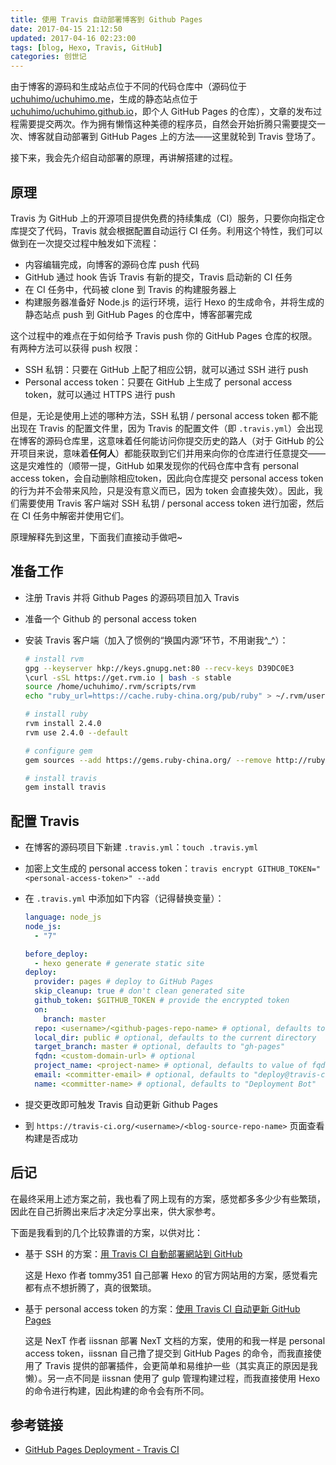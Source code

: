 ```yaml
---
title: 使用 Travis 自动部署博客到 Github Pages
date: 2017-04-15 21:12:50
updated: 2017-04-16 02:23:00
tags: [blog, Hexo, Travis, GitHub]
categories: 创世记
---
```


由于博客的源码和生成站点位于不同的代码仓库中（源码位于 [uchuhimo/uchuhimo.me](https://github.com/uchuhimo/uchuhimo.me)，生成的静态站点位于 [uchuhimo/uchuhimo.github.io](https://github.com/uchuhimo/uchuhimo.github.io)，即个人 GitHub Pages 的仓库），文章的发布过程需要提交两次。作为拥有懒惰这种美德的程序员，自然会开始折腾只需要提交一次、博客就自动部署到 GitHub Pages 上的方法——这里就轮到 Travis 登场了。

接下来，我会先介绍自动部署的原理，再讲解搭建的过程。

<!--more-->

## 原理

Travis 为 GitHub 上的开源项目提供免费的持续集成（CI）服务，只要你向指定仓库提交了代码，Travis 就会根据配置自动运行 CI 任务。利用这个特性，我们可以做到在一次提交过程中触发如下流程：

- 内容编辑完成，向博客的源码仓库 push 代码
- GitHub 通过 hook 告诉 Travis 有新的提交，Travis 启动新的 CI 任务
- 在 CI 任务中，代码被 clone 到 Travis 的构建服务器上
- 构建服务器准备好 Node.js 的运行环境，运行 Hexo 的生成命令，并将生成的静态站点 push 到 GitHub Pages 的仓库中，博客部署完成

这个过程中的难点在于如何给予 Travis push 你的 GitHub Pages 仓库的权限。有两种方法可以获得 push 权限：

- SSH 私钥：只要在 GitHub 上配了相应公钥，就可以通过 SSH 进行 push
- Personal access token：只要在 GitHub 上生成了 personal access token，就可以通过 HTTPS 进行 push

但是，无论是使用上述的哪种方法，SSH 私钥 / personal access token 都不能出现在 Travis 的配置文件里，因为 Travis 的配置文件（即 `.travis.yml`）会出现在博客的源码仓库里，这意味着任何能访问你提交历史的路人（对于 GitHub 的公开项目来说，意味着**任何人**）都能获取到它们并用来向你的仓库进行任意提交——这是灾难性的（顺带一提，GitHub 如果发现你的代码仓库中含有 personal access token，会自动删除相应token，因此向仓库提交 personal access token 的行为并不会带来风险，只是没有意义而已，因为 token 会直接失效）。因此，我们需要使用 Travis 客户端对 SSH 私钥 / personal access token 进行加密，然后在 CI 任务中解密并使用它们。

原理解释先到这里，下面我们直接动手做吧~

## 准备工作

- 注册 Travis 并将 Github Pages 的源码项目加入 Travis
- 准备一个 Github 的 personal access token
- 安装 Travis 客户端（加入了惯例的“换国内源”环节，不用谢我^\_^）：

    ```bash
    # install rvm
    gpg --keyserver hkp://keys.gnupg.net:80 --recv-keys D39DC0E3
    \curl -sSL https://get.rvm.io | bash -s stable
    source /home/uchuhimo/.rvm/scripts/rvm
    echo "ruby_url=https://cache.ruby-china.org/pub/ruby" > ~/.rvm/user/db

    # install ruby
    rvm install 2.4.0
    rvm use 2.4.0 --default

    # configure gem
    gem sources --add https://gems.ruby-china.org/ --remove http://rubygems.org/

    # install travis
    gem install travis
    ```

## 配置 Travis

- 在博客的源码项目下新建 `.travis.yml`：`touch .travis.yml`
- 加密上文生成的 personal access token：`travis encrypt GITHUB_TOKEN="<personal-access-token>" --add`
- 在 `.travis.yml` 中添加如下内容（记得替换变量）：

    ```yaml
    language: node_js
    node_js:
      - "7"

    before_deploy:
      - hexo generate # generate static site
    deploy:
      provider: pages # deploy to GitHub Pages
      skip_cleanup: true # don't clean generated site
      github_token: $GITHUB_TOKEN # provide the encrypted token
      on:
        branch: master
      repo: <username>/<github-pages-repo-name> # optional, defaults to current repo
      local_dir: public # optional, defaults to the current directory
      target_branch: master # optional, defaults to "gh-pages"
      fqdn: <custom-domain-url> # optional
      project_name: <project-name> # optional, defaults to value of fqdn or repo
      email: <committer-email> # optional, defaults to "deploy@travis-ci.org"
      name: <committer-name> # optional, defaults to "Deployment Bot"
    ```
- 提交更改即可触发 Travis 自动更新 Github Pages
- 到 `https://travis-ci.org/<username>/<blog-source-repo-name>` 页面查看构建是否成功

## 后记

在最终采用上述方案之前，我也看了网上现有的方案，感觉都多多少少有些繁琐，因此在自己折腾出来后才决定分享出来，供大家参考。

下面是我看到的几个比较靠谱的方案，以供对比：

- 基于 SSH 的方案：[用 Travis CI 自動部署網站到 GitHub](https://zespia.tw/blog/2015/01/21/continuous-deployment-to-github-with-travis/)

    这是 Hexo 作者 tommy351 自己部署 Hexo 的官方网站用的方案，感觉看完都有点不想折腾了，真的很繁琐。
- 基于 personal access token 的方案：[使用 Travis CI 自动更新 GitHub Pages](http://notes.iissnan.com/2016/publishing-github-pages-with-travis-ci/)

    这是 NexT 作者 iissnan 部署 NexT 文档的方案，使用的和我一样是 personal access token，iissnan 自己撸了提交到 GitHub Pages 的命令，而我直接使用了 Travis 提供的部署插件，会更简单和易维护一些（其实真正的原因是我懒）。另一点不同是 iissnan 使用了 gulp 管理构建过程，而我直接使用 Hexo 的命令进行构建，因此构建的命令会有所不同。

## 参考链接

- [GitHub Pages Deployment - Travis CI](https://docs.travis-ci.com/user/deployment/pages/)
